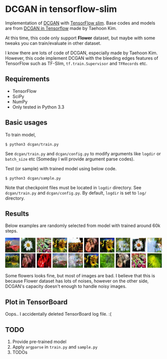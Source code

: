 # DCGAN in tensorflow-slim

Implementation of [DCGAN](https://arxiv.org/abs/1511.06434) with [TensorFlow slim](https://github.com/tensorflow/tensorflow/tree/master/tensorflow/contrib/slim). Base codes and models are from [DCGAN in Tensorflow](https://github.com/carpedm20/DCGAN-tensorflow) made by Taehoon Kim.

At this time, this code only support **Flower** dataset, but maybe with some tweaks you can train/evaluate in other dataset.

I know there are lots of code of DCGAN, especially made by Taehoon Kim. However, this code implement DCGAN with the bleeding edges features of TensorFlow such as TF-Slim, `tf.train.Supervisor` and `TFRecords` etc.

## Requirements

- TensorFlow
- SciPy
- NumPy
- Only tested in Python 3.3

## Basic usages
To train model,
```shell
$ python3 dcgan/train.py
```
See `dcgan/train.py` and `dcgan/config.py` to modify arguments like `logdir` or `batch_size` etc (Someday I will provide argument parse codes).

Test (or sample) with trained model using below code.
```shell
$ python3 dcgan/sample.py
```
Note that checkpoint files must be located in `logdir` directory. See `dcgan/train.py` and `dcgan/config.py`. By default, `logdir` is set to `log/` directory.

## Results
Below examples are randomly selected from model with trained around 60k steps.

![img1](assets/img1.jpg)
![img2](assets/img2.jpg)

Some flowers looks fine, but most of images are bad. I believe that this is because Flower dataset has lots of noises, however on the other side, DCGAN's capacity doesn't enough to handle noisy images.

## Plot in TensorBoard
Oops.. I accidentally deleted TensorBoard log file. :(

## TODO

1. Provide pre-trained model
2. Apply `argparse` in `train.py` and `sample.py`
3. TODOs
